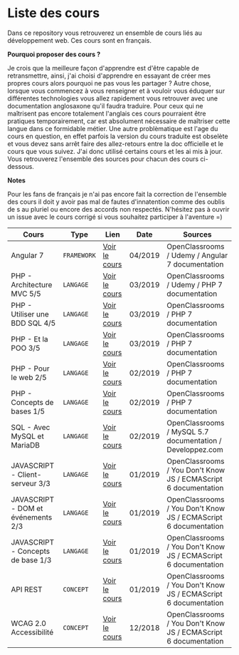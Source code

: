 # Liste des cours

Dans ce repository vous retrouverez un ensemble de cours liés au développement web. Ces cours sont en français.<br>

**Pourquoi proposer des cours ?** <br>

Je crois que la meilleure façon d'apprendre est d'être capable de retransmettre, ainsi, j'ai choisi d'apprendre en essayant de créer mes propres cours alors pourquoi ne pas vous les partager ?
Autre chose, lorsque vous commencez à vous renseigner et à vouloir vous éduquer sur différentes technologies vous allez rapidement vous retrouver avec une documentation anglosaxone qu'il faudra traduire. Pour ceux qui ne maîtrisent pas encore totalement l'anglais ces cours pourraient être pratiques temporairement, car est absolument nécessaire de maîtriser cette langue dans ce formidable métier. Une autre problèmatique est l'age du cours en question, en effet parfois la version du cours traduite est obselète et vous devez sans arrêt faire des allez-retours entre la doc officielle et le cours que vous suivez. J'ai donc utilisé certains cours et les ai mis à jour. <br>
Vous retrouverez l'ensemble des sources pour chacun des cours ci-dessous.

**Notes** <br>

Pour les fans de français je n'ai pas encore fait la correction de l'ensemble des cours il doit y avoir pas mal de fautes d'innatention comme des oublis de s au pluriel ou encore des accords non respectés. N'hésitez pas à ouvrir un issue avec le cours corrigé si vous souhaitez participer à l'aventure =)


Cours								|	Type			| Lien								|		Date		|		Sources		|
-----------------------------------	|	--------------	| -----------------------------------	| 		-----		|		-------		|
Angular 7							|	`FRAMEWORK`		|[Voir le cours](https://github.com/PaulWeinsberg/my-courses/tree/master/Angular%207)	|	04/2019	|	OpenClassrooms / Udemy / Angular 7 documentation	|
PHP - Architecture MVC 5/5		|	`LANGAGE`			|[Voir le cours](https://www.evernote.com/shard/s317/sh/f6781819-f735-4fcc-bd4a-3fc5b7a22ee3/a26604ad5821a5e01cab0080a6637019)	|	03/2019	|	OpenClassrooms / Udemy / PHP 7 documentation	|
PHP - Utiliser une BDD SQL 4/5	|	`LANGAGE`			|[Voir le cours](https://www.evernote.com/shard/s317/sh/b7c838c5-ab78-4ec5-ac1f-a3f1acf6f092/50cb46b93f7192c40fa52d67d89d7e6f)	|	03/2019	|	OpenClassrooms / PHP 7 documentation	|
PHP - Et la POO 3/5				|	`LANGAGE`			|[Voir le cours](https://www.evernote.com/shard/s317/sh/b51fa96f-5928-46c0-aee9-78f07977e3a6/2707aa480316af4089bed4a73a33d73e)	|	03/2019	|	OpenClassrooms / PHP 7 documentation	|
PHP - Pour le web 2/5			|	`LANGAGE`			|[Voir le cours](https://www.evernote.com/shard/s317/sh/461d42eb-f0ec-4c24-bd11-109d246d6ba3/b7e73bee99f9c9826da62f9c90e21bf9)	|	02/2019	|	OpenClassrooms / PHP 7 documentation	|
PHP - Concepts de bases 1/5		|	`LANGAGE`			|[Voir le cours](https://www.evernote.com/shard/s317/sh/cb847c2c-f991-4ffe-a5d1-03e1a185c3c5/bcc3df187abd6cc7db118b434cac76ae)	|	02/2019	|	OpenClassrooms / PHP 7 documentation	|
SQL - Avec MySQL et MariaDB		|	`LANGAGE`			|[Voir le cours](https://www.evernote.com/shard/s317/sh/831188bc-947f-43d8-9c2f-18f2555ae4b2/892c148dad99f25e07225901303f3700)	|	02/2019	|	OpenClassrooms / MySQL 5.7 documentation / Developpez.com	|
JAVASCRIPT - Client-serveur 3/3	|	`LANGAGE`			|[Voir le cours](https://www.evernote.com/shard/s317/sh/ed69da8d-04af-49e2-9562-98f2795c5935/03df4388149c5ba60b0bb997fcb7566a)	|	01/2019	|	OpenClassrooms / You Don't Know JS / ECMAScript 6 documentation	|
JAVASCRIPT - DOM et événements 2/3	|	`LANGAGE`	|	[Voir le cours](https://www.evernote.com/shard/s317/sh/69b846a4-0ec0-4e02-b116-ec8a0ec21c53/d8cc55be1a0d11fca10cf45173432aa3)	|	01/2019	|	OpenClassrooms / You Don't Know JS / ECMAScript 6 documentation	|
JAVASCRIPT - Concepts de base 1/3	|	`LANGAGE`	|	[Voir le cours](https://www.evernote.com/shard/s317/sh/0eea2d67-d13d-4e92-9d84-89d32ae35a61/d61f63860505ffc06196082faf3ece8d)	|	01/2019	|	OpenClassrooms / You Don't Know JS / ECMAScript 6 documentation	|
API REST				|	`CONCEPT`			|[Voir le cours](https://www.evernote.com/shard/s317/sh/05ebfe16-fd79-4883-a725-57974729a1cc/f7020562bf1ed6b5bb715cafe0686b49)	|	01/2019	|	OpenClassrooms / You Don't Know JS / ECMAScript 6 documentation	|
WCAG 2.0 Accessibilité	|	`CONCEPT`			|[Voir le cours](https://www.evernote.com/shard/s317/sh/f1b766a7-b5b9-4aba-bc65-2d6e210f6c6b/8799ab55e99650d7dd08615c7cea161f)	|	12/2018	|	OpenClassrooms / You Don't Know JS / ECMAScript 6 documentation	|
